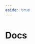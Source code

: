 ```yaml
---
aside: true
---
```


<script setup>
import BlogList from './BlogList.vue'
</script>

# Docs

<BlogList />
